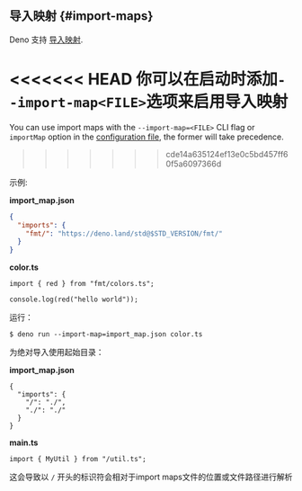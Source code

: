 ## 导入映射 {#import-maps}

Deno 支持 [导入映射](https://github.com/WICG/import-maps).

<<<<<<< HEAD
你可以在启动时添加`--import-map<FILE>`选项来启用导入映射
=======
You can use import maps with the `--import-map=<FILE>` CLI flag or `importMap`
option in the [configuration file](../getting_started/configuration_file.md),
the former will take precedence.
>>>>>>> cde14a635124ef13e0c5bd457ff60f5a6097366d

示例:

**import_map.json**

```json
{
  "imports": {
    "fmt/": "https://deno.land/std@$STD_VERSION/fmt/"
  }
}
```

**color.ts**

```ts, ignore
import { red } from "fmt/colors.ts";

console.log(red("hello world"));
```

运行：

```shell
$ deno run --import-map=import_map.json color.ts
```

为绝对导入使用起始目录：

**import_map.json**

```jsonc
{
  "imports": {
    "/": "./",
    "./": "./"
  }
}
```

**main.ts**

```ts, ignore
import { MyUtil } from "/util.ts";
```

这会导致以 `/` 开头的标识符会相对于import maps文件的位置或文件路径进行解析
